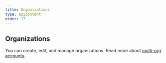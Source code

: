 ```yaml
---
title: Organizations
type: apicontent
order: 17
---
```

## Organizations
You can create, edit, and manage organizations. Read more about [multi-org accounts](/account_management/multi_organization).
